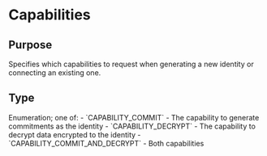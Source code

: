 # Capabilities

## Purpose

Specifies which capabilities to request when generating a new identity or connecting an existing one.

## Type

<!-- ANCHOR: type -->
<div class="type">
Enumeration; one of:
- `CAPABILITY_COMMIT`
    - The capability to generate commitments as the identity
- `CAPABILITY_DECRYPT`
    - The capability to decrypt data encrypted to the identity
- `CAPABILITY_COMMIT_AND_DECRYPT`
    - Both capabilities
</div>
<!-- ANCHOR_END: type -->